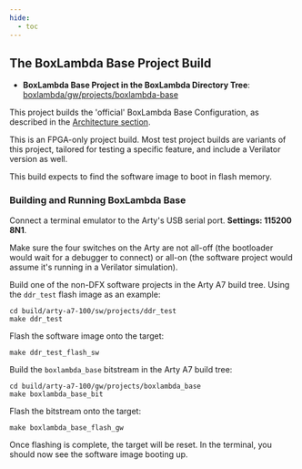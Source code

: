 ```yaml
---
hide:
  - toc
---
```


## The BoxLambda Base Project Build

- **BoxLambda Base Project in the BoxLambda Directory Tree**:
  [boxlambda/gw/projects/boxlambda-base](https://github.com/epsilon537/boxlambda/tree/master/gw/projects/boxlambda_base)

This project builds the 'official' BoxLambda Base Configuration, as described in the [Architecture section](architecture.md#base-configuration).

This is an FPGA-only project build. Most test project builds are variants of this project, tailored for testing a specific feature, and include a Verilator version as well.

This build expects to find the software image to boot in flash memory.

### Building and Running BoxLambda Base

Connect a terminal emulator to the Arty's USB serial port. **Settings: 115200 8N1**.

Make sure the four switches on the Arty are not all-off (the bootloader would wait
for a debugger to connect) or all-on (the software project would assume it's
running in a Verilator simulation).

Build one of the non-DFX software projects in the Arty A7 build tree. Using the `ddr_test` flash image as an example:

```
cd build/arty-a7-100/sw/projects/ddr_test
make ddr_test
```

Flash the software image onto the target:

```
make ddr_test_flash_sw
```

Build the `boxlambda_base` bitstream in the Arty A7 build tree:

```
cd build/arty-a7-100/gw/projects/boxlambda_base
make boxlambda_base_bit
```

Flash the bitstream onto the target:

```
make boxlambda_base_flash_gw
```

Once flashing is complete, the target will be reset. In the terminal, you should now see the software image booting up.

